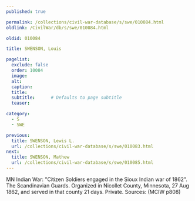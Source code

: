 ```yaml
---
published: true

permalink: /collections/civil-war-database/s/swe/010084.html
oldlink: /CivilWar/db/s/swe/010084.html

oldid: 010084

title: SWENSON, Louis

pagelist:
  exclude: false
  order: 10084
  image: 
  alt:
  caption:
  title:
  subtitle:      # Defaults to page subtitle
  teaser:

category: 
  - S 
  - SWE

previous:
  title: SWENSON, Lewis L.
  url: /collections/civil-war-database/s/swe/010083.html  
next:
  title: SWENSON, Mathew
  url: /collections/civil-war-database/s/swe/010085.html   
---
```

MN Indian War: &quot;Citizen Soldiers engaged in the Sioux Indian war of 1862&quot;. The Scandinavian Guards. Organized in Nicollet County, Minnesota, 27 Aug 1862, and served in that county 21 days. Private. Sources: (MCIW p808)